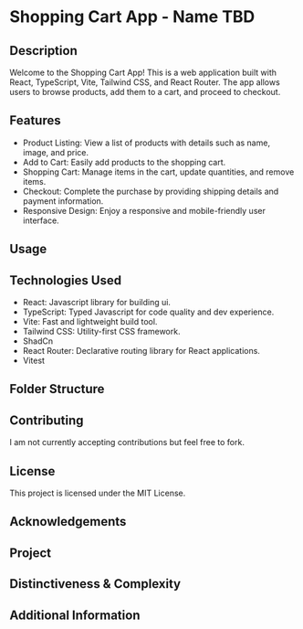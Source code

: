 # Shopping Cart App - Name TBD

## Description

Welcome to the Shopping Cart App! This is a web application built with React, TypeScript, Vite, Tailwind CSS, and React Router. The app allows users to browse products, add them to a cart, and proceed to checkout.

## Features

- Product Listing: View a list of products with details such as name, image, and price.
- Add to Cart: Easily add products to the shopping cart.
- Shopping Cart: Manage items in the cart, update quantities, and remove items.
- Checkout: Complete the purchase by providing shipping details and payment information.
- Responsive Design: Enjoy a responsive and mobile-friendly user interface.

## Usage

## Technologies Used

- React: Javascript library for building ui.
- TypeScript: Typed Javascript for code quality and dev experience.
- Vite: Fast and lightweight build tool.
- Tailwind CSS: Utility-first CSS framework.
- ShadCn
- React Router: Declarative routing library for React applications.
- Vitest

## Folder Structure

## Contributing

I am not currently accepting contributions but feel free to fork.

## License

This project is licensed under the MIT License.

## Acknowledgements

## Project

## Distinctiveness & Complexity

## Additional Information

